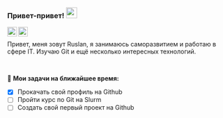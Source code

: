 ### Привет-привет! <img src="https://media.giphy.com/media/hvRJCLFzcasrR4ia7z/giphy.gif" width="25px">
<a href="https://vk.com/ruslan_karimov_13">
  <img align="left" alt="VKontakte" width="22px" 
src="https://cdn.jsdelivr.net/npm/simple-icons@v3/icons/vk.svg" />
</a>
<a href="https://www.linkedin.com/in/ruslan-karimov-bb9084225">
  <img align="left" alt="LinkdeIn" width="22px" src="https://cdn.jsdelivr.net/npm/simple-icons@v3/icons/linkedin.svg" />
</a>

<br />

Привет, меня зовут Ruslan, я занимаюсь саморазвитием и работаю в сфере IT. Изучаю Git и ещё несколько интересных технологий.

<br />

🚧 **Мои задачи на ближайшее время:**
<!-- TODO-IST:START -->
* [x] Прокачать свой профиль на Github
* [ ] Пройти курс по Git на Slurm
* [ ] Создать свой первый проект на Github       
<!-- TODO-IST:END -->

